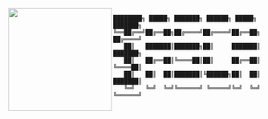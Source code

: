 <img align="left" 
     src="https://cloud.githubusercontent.com/assets/532272/21507867/3376e9fe-cc4a-11e6-9350-7ec4f680da36.gif" height=" 206px" padding-top="17px">

```

████████╗ █████╗ ███████╗ ██████╗ █████╗     ███████╗
╚══██╔══╝██╔══██╗██╔════╝██╔════╝██╔══██╗    ██╔════╝
   ██║   ███████║███████╗██║     ███████║    ███████╗
   ██║   ██╔══██║╚════██║██║     ██╔══██║    ╚════██║
   ██║   ██║  ██║███████║╚██████╗██║  ██║    ███████║
   ╚═╝   ╚═╝  ╚═╝╚══════╝ ╚═════╝╚═╝  ╚═╝    ╚══════╝


```

<br clear="left"/>


